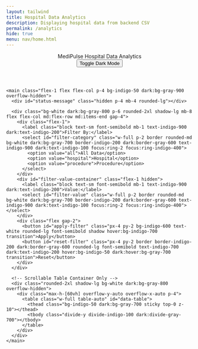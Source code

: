 ```yaml
---
layout: tailwind 
title: Hospital Data Analytics
description: Displaying hospital data from backend CSV
permalink: /analytics
hide: true
menu: nav/home.html
---
```



<style>
  html, body {
    overflow: hidden;
  }
  .fade-in {
    opacity: 0;
    transform: translateY(20px);
    animation: fadeInUp 0.8s ease-out forwards;
  }
  @keyframes fadeInUp {
    to {
      opacity: 1;
      transform: none;
    }
  }
</style>

<div class="min-h-screen bg-indigo-50 dark:bg-gray-900 text-gray-900 dark:text-gray-100">
  <div class="flex flex-col min-h-screen">
    <header class="bg-gradient-to-r from-indigo-600 to-blue-500 p-6 shadow flex items-center justify-between rounded-b-2xl mb-6">
      <div class="flex items-center space-x-3">
        <span class="text-3xl font-extrabold text-white tracking-tight">MediPulse</span>
        <span class="ml-4 text-lg text-indigo-100 font-medium">Hospital Data Analytics</span>
      </div>
      <div>
        <button id="toggle-darkmode" class="bg-white text-indigo-700 px-4 py-2 rounded-lg font-semibold shadow hover:bg-indigo-50 transition">Toggle Dark Mode</button>
      </div>
    </header>

    <main class="flex-1 flex flex-col p-4 bg-indigo-50 dark:bg-gray-900 overflow-hidden">
      <div id="status-message" class="hidden p-4 mb-4 rounded-lg"></div>

      <div class="bg-white dark:bg-gray-800 p-6 rounded-2xl shadow-lg mb-8 flex flex-col md:flex-row md:items-end gap-4">
        <div class="flex-1">
          <label class="block text-sm font-semibold mb-1 text-indigo-900 dark:text-indigo-200">Filter By:</label>
          <select id="filter-category" class="w-full p-2 border rounded-md bg-white dark:bg-gray-700 border-indigo-200 dark:border-gray-600 text-indigo-900 dark:text-indigo-100 focus:ring-2 focus:ring-indigo-400">
            <option value="all">All Data</option>
            <option value="hospital">Hospital</option>
            <option value="procedure">Procedure</option>
          </select>
        </div>
        <div id="filter-value-container" class="flex-1 hidden">
          <label class="block text-sm font-semibold mb-1 text-indigo-900 dark:text-indigo-200">Value:</label>
          <select id="filter-value" class="w-full p-2 border rounded-md bg-white dark:bg-gray-700 border-indigo-200 dark:border-gray-600 text-indigo-900 dark:text-indigo-100 focus:ring-2 focus:ring-indigo-400"></select>
        </div>
        <div class="flex gap-2">
          <button id="apply-filter" class="px-4 py-2 bg-indigo-600 text-white rounded-lg font-semibold shadow hover:bg-indigo-700 transition">Apply</button>
          <button id="reset-filter" class="px-4 py-2 border border-indigo-200 dark:border-gray-600 rounded-lg font-semibold text-indigo-700 dark:text-indigo-200 hover:bg-indigo-50 dark:hover:bg-gray-700 transition">Reset</button>
        </div>
      </div>

      <!-- Scrollable Table Container Only -->
      <div class="rounded-2xl shadow-lg bg-white dark:bg-gray-800 overflow-hidden">
        <div class="max-h-[60vh] overflow-y-auto overflow-x-auto p-4">
          <table class="w-full table-auto" id="data-table">
            <thead class="bg-indigo-50 dark:bg-gray-700 sticky top-0 z-10"></thead>
            <tbody class="divide-y divide-indigo-100 dark:divide-gray-700"></tbody>
          </table>
        </div>
      </div>
    </main>
  </div>
</div>

<script type="module">
import { pythonURI, fetchOptions } from '{{site.baseurl}}/assets/js/api/config.js';

document.addEventListener('DOMContentLoaded', async () => {
  const statusEl = document.getElementById('status-message');
  const tableHead = document.querySelector("#data-table thead");
  const tableBody = document.querySelector("#data-table tbody");
  const filterCategory = document.getElementById('filter-category');
  const filterValue = document.getElementById('filter-value');
  const filterValueContainer = document.getElementById('filter-value-container');
  const applyFilter = document.getElementById('apply-filter');
  const resetFilter = document.getElementById('reset-filter');
  
  let allData = [];
  let filteredData = [];

  function showLoading(message) {
    statusEl.textContent = message;
    statusEl.className = "p-4 mb-4 text-indigo-800 bg-indigo-100 dark:bg-indigo-200 dark:text-indigo-800 rounded-lg";
    statusEl.classList.remove("hidden");
  }

  function showError(message) {
    statusEl.textContent = message;
    statusEl.className = "p-4 mb-4 text-red-800 bg-red-100 dark:bg-red-200 dark:text-red-800 rounded-lg";
    statusEl.classList.remove("hidden");
  }

  function hideStatus() {
    statusEl.classList.add("hidden");
  }

  async function fetchData() {
    showLoading("Loading hospital data...");
    tableHead.innerHTML = '';
    tableBody.innerHTML = '';
    
    try {
      const response = await fetch(`${pythonURI}/api/analytics`, {
        ...fetchOptions,
        method: "GET"
      });
      
      if (!response.ok) {
        throw new Error(`HTTP error! Status: ${response.status}`);
      }
      
      const result = await response.json();
      
      if (!result.success) {
        throw new Error(result.error || "Failed to load data");
      }
      
      if (result.data && result.data.length > 0) {
        allData = result.data;
        filteredData = [...allData];
        renderTable();
        setupFilters();
        hideStatus();
      } else {
        showError("No data available");
      }
    } catch (error) {
      console.error('Error:', error);
      showError(`Error loading data: ${error.message}`);
      tableBody.innerHTML = `
        <tr>
          <td colspan="100%" class="px-6 py-4 text-center text-gray-500">
            Failed to load data. Please try again later.
          </td>
        </tr>`;
    }
  }

  function renderTable(data = filteredData) {
    tableHead.innerHTML = '';
    tableBody.innerHTML = '';
    
    if (data.length === 0) {
      tableBody.innerHTML = `
        <tr>
          <td colspan="100%" class="px-6 py-4 text-center text-gray-500">
            No matching data found
          </td>
        </tr>`;
      return;
    }

    const headerRow = document.createElement('tr');
    Object.keys(data[0]).forEach(key => {
      if (key.startsWith('_')) return;
      const th = document.createElement('th');
      th.className = 'px-2 sm:px-4 md:px-6 py-2 sm:py-3 text-left text-xs sm:text-sm font-medium text-indigo-900 dark:text-indigo-300 uppercase tracking-wider whitespace-nowrap';
      th.textContent = formatHeader(key);
      headerRow.appendChild(th);
    });
    tableHead.appendChild(headerRow);

    data.forEach(item => {
      const row = document.createElement('tr');
      row.className = 'hover:bg-indigo-50 dark:hover:bg-gray-700 transition-colors';

      Object.entries(item).forEach(([key, value]) => {
        if (key.startsWith('_')) return;
        const td = document.createElement('td');
        const isHospitalName = key === 'HOSPITAL' || key === 'HOSPITAL_NAME';
        td.className = `px-2 sm:px-4 md:px-6 py-2 sm:py-4 text-xs sm:text-sm text-indigo-900 dark:text-indigo-300 ${isHospitalName ? 'max-w-[200px] truncate' : 'whitespace-nowrap'}`;
        td.textContent = value !== null ? value : '';
        row.appendChild(td);
      });

      tableBody.appendChild(row);
    });
  }

  function formatHeader(key) {
    return key
      .replace(/_/g, ' ')
      .replace(/([a-z])([A-Z])/g, '$1 $2')
      .replace(/\b\w/g, l => l.toUpperCase())
      .trim();
  }

  function setupFilters() {
    filterCategory.addEventListener('change', () => {
      const category = filterCategory.value;

      if (category === 'all') {
        filterValueContainer.classList.add('hidden');
        return;
      }

      filterValueContainer.classList.remove('hidden');

      const uniqueValues = [...new Set(allData.map(item => {
        if (category === 'hospital') return item.HOSPITAL || item.HOSPITAL_NAME;
        if (category === 'procedure') return item.PROCEDURE || item.PERFORMANCE_MEASURE;
        return item[category.toUpperCase()];
      }))].filter(Boolean).sort();

      filterValue.innerHTML = '';
      uniqueValues.forEach(value => {
        const option = document.createElement('option');
        option.value = value;
        option.textContent = value;
        filterValue.appendChild(option);
      });
    });

    applyFilter.addEventListener('click', () => {
      const category = filterCategory.value;
      const value = filterValue.value;

      if (category === 'all') {
        filteredData = [...allData];
        renderTable();
        return;
      }

      filteredData = allData.filter(item => {
        if (category === 'hospital') {
          return (item.HOSPITAL || item.HOSPITAL_NAME) === value;
        }
        if (category === 'procedure') {
          return (item.PROCEDURE || item.PERFORMANCE_MEASURE) === value;
        }
        return item[category.toUpperCase()] === value;
      });

      renderTable();
    });

    resetFilter.addEventListener('click', () => {
      filterCategory.value = 'all';
      filterValueContainer.classList.add('hidden');
      filteredData = [...allData];
      renderTable();
    });
  }

  await fetchData();
});
</script>

